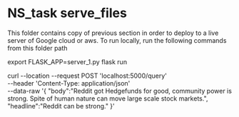 # NS_task serve_files

This folder contains copy of previous section in order to deploy to a live server of Google cloud or aws.
To run locally, run the following commands from this folder path

export FLASK_APP=server_1.py
flask run

curl --location --request POST 'localhost:5000/query' \
--header 'Content-Type: application/json' \
--data-raw '{
    "body":"Reddit got Hedgefunds for good, community power is strong. Spite of human nature can move large scale stock markets.",
    "headline":"Reddit can be strong."
}'

